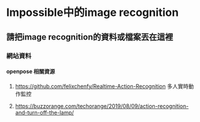 # Impossible中的image recognition
## 請把image recognition的資料或檔案丟在這裡

### 網站資料
#### openpose 相關資源
1. https://github.com/felixchenfy/Realtime-Action-Recognition
	多人實時動作監控

2. https://buzzorange.com/techorange/2019/08/09/action-recognition-and-turn-off-the-lamp/
